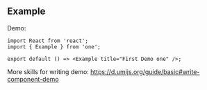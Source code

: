 ## Example

Demo:

```tsx
import React from 'react';
import { Example } from 'one';

export default () => <Example title="First Demo one" />;
```

More skills for writing demo: https://d.umijs.org/guide/basic#write-component-demo
